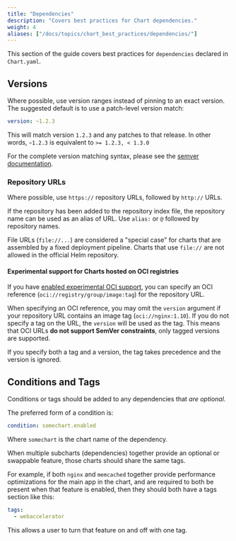 ```yaml
---
title: "Dependencies"
description: "Covers best practices for Chart dependencies."
weight: 4
aliases: ["/docs/topics/chart_best_practices/dependencies/"]
---
```


This section of the guide covers best practices for `dependencies` declared in `Chart.yaml`.

## Versions

Where possible, use version ranges instead of pinning to an exact version. The suggested default is
to use a patch-level version match:

```yaml
version: ~1.2.3
```

This will match version `1.2.3` and any patches to that release.  In other words, `~1.2.3` is
equivalent to `>= 1.2.3, < 1.3.0`

For the complete version matching syntax, please see the [semver
documentation](https://github.com/Masterminds/semver#checking-version-constraints).

### Repository URLs

Where possible, use `https://` repository URLs, followed by `http://` URLs.

If the repository has been added to the repository index file, the repository name can be used as an
alias of URL. Use `alias:` or `@` followed by repository names.

File URLs (`file://...`) are considered a "special case" for charts that are assembled by a fixed
deployment pipeline. Charts that use `file://` are not allowed in the official Helm repository.

#### Experimental support for Charts hosted on OCI registries

If you have [enabled experimental OCI support](/docs/registries/), you can specify an OCI reference
(`oci://registry/group/image:tag`) for the repository URL.

When specifying an OCI reference, you may omit the `version` argument if your repository URL
contains an image tag (`oci://nginx:1.10`). If you do not specify a tag on the URL, the `version`
will be used as the tag. This means that OCI URLs **do not support SemVer constraints**, only tagged
versions are supported.

If you specify both a tag and a version, the tag takes precedence and the version is ignored.

## Conditions and Tags

Conditions or tags should be added to any dependencies that _are optional_.

The preferred form of a condition is:

```yaml
condition: somechart.enabled
```

Where `somechart` is the chart name of the dependency.

When multiple subcharts (dependencies) together provide an optional or swappable feature, those
charts should share the same tags.

For example, if both `nginx` and `memcached` together provide performance optimizations for the main
app in the chart, and are required to both be present when that feature is enabled, then they should
both have a tags section like this:

```yaml
tags:
  - webaccelerator
```

This allows a user to turn that feature on and off with one tag.
